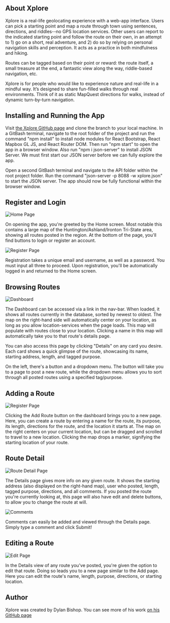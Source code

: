## About Xplore

Xplore is a real-life geolocating experience with a web-app interface. Users can pick a starting point and map a route through town using sentences, directions, and riddles--no GPS location services. Other users can report to the indicated starting point and follow the route on their own, in an attempt to 1) go on a short, real adventure, and 2) do so by relying on personal navigation skills and perception. It acts as a practice in both mindfulness and hiking.

Routes can be tagged based on their point or reward: the route itself, a small treasure at the end, a fantastic view along the way, riddle-based navigation, etc.

Xplore is for people who would like to experience nature and real-life in a mindful way. It’s designed to share fun-filled walks through real environments. Think of it as static MapQuest directions for walks, instead of dynamic turn-by-turn navigation. 

## Installing and Running the App

Visit [the Xplore GitHub page](https://github.com/dylbyl/xplore) and clone the branch to your local machine. In a GitBash terminal, navigate to the root folder of the project and run the command "npm install" to install node modules for React Bootstrap, React Mapbox GL JS, and React Router DOM. Then run "npm start" to open the app in a browser window. Also run "npm i json-server" to install JSON Server. We must first start our JSON server before we can fully explore the app.

Open a second GitBash terminal and navigate to the API folder within the root project folder. Run the command "json-server -p 8088 -w xplore.json" to start the JSON server. The app should now be fully functional within the browser window.

## Register and Login

![Home Page](src/components/images/home.png)

On opening the app, you're greeted by the Home screen. Most notable this contains a large map of the Huntington/Ashland/Ironton Tri-State area, showing all routes posted in the region. At the bottom of the page, you'll find buttons to login or register an account.

![Register Page](src/components/images/register.png)

Registration takes a unique email and username, as well as a password. You must input all three to proceed. Upon registration, you'll be automatically logged in and returned to the Home screen.

## Browsing Routes

![Dashboard](src/components/images/dash.png)

The Dashboard can be accessed via a link in the nav-bar. When loaded, it shows all routes currently in the database, sorted by newest to oldest. The map on the right-hand side will automatically center on your location, as long as you allow location-services when the page loads. This map will populate with routes close to your location. Clicking a name in this map will automatically take you to that route's details page. 

You can also access this page by clicking "Details" on any card you desire. Each card shows a quick glimpse of the route, showcasing its name, starting address, length, and tagged purpose.

On the left, there's a button and a dropdown menu. The button will take you to a page to post a new route, while the dropdown menu allows you to sort through all posted routes using a specified tag/purpose.

## Adding a Route

![Register Page](src/components/images/new-route.png)

Clicking the Add Route button on the dashboard brings you to a new page. Here, you can create a route by entering a name for the route, its purpose, its length, directions for the route, and the location it starts at. The map on the right centers on your current location, but can be dragged and scrolled to travel to a new location. Clicking the map drops a marker, signifying the starting location of your route.

## Route Detail

![Route Detail Page](src/components/images/view-route.png)

The Details page gives more info on any given route. It shows the starting address (also displayed on the right-hand map), user who posted, length, tagged purpose, directions, and all comments. If you posted the route you're currently looking at, this page will also have edit and delete buttons, to allow you to change the route at will.

![Comments](src/components/images/comment.png)

Comments can easily be added and viewed through the Details page. Simply type a comment and click Submit!

## Editing a Route

![Edit Page](src/components/images/edit-route.png)

In the Details view of any route you've posted, you're given the option to edit that route. Doing so leads you to a new page similar to the Add page. Here you can edit the route's name, length, purpose, directions, or starting location.

## Author

Xplore was created by Dylan Bishop. You can see more of his work [on his GitHub page](https://github.com/dylbyl)
